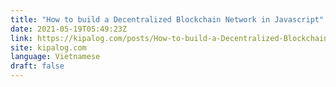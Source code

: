 ```yaml
---
title: "How to build a Decentralized Blockchain Network in Javascript"
date: 2021-05-19T05:49:23Z
link: https://kipalog.com/posts/How-to-build-a-Decentralized-Blockchain-Network-in-Javascript?utm_medium=RSS&utm_source=news.12bit.vn
site: kipalog.com
language: Vietnamese
draft: false
---
```

